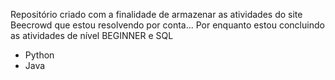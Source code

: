 Repositório criado com a finalidade de armazenar as atividades do site Beecrowd que estou resolvendo por conta...
Por enquanto estou concluindo as atividades de nível BEGINNER e SQL
- Python
- Java
